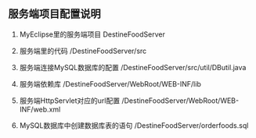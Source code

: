 ## 服务端项目配置说明

1. MyEclipse里的服务端项目
DestineFoodServer

2. 服务端里的代码
/DestineFoodServer/src

3. 服务端连接MySQL数据库的配置
/DestineFoodServer/src/util/DButil.java

4. 服务端依赖库
/DestineFoodServer/WebRoot/WEB-INF/lib

5. 服务端HttpServlet对应的url配置
/DestineFoodServer/WebRoot/WEB-INF/web.xml

6. MySQL数据库中创建数据库表的语句
/DestineFoodServer/orderfoods.sql
